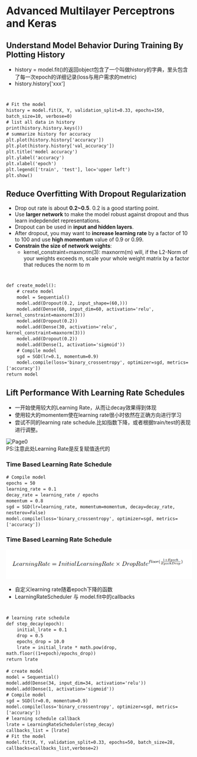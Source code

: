 # Advanced Multilayer Perceptrons and Keras  

## Understand Model Behavior During Training By Plotting History
* history = model.fit()的返回object包含了一个叫做history的字典，里头包含了每一次epoch的详细记录(loss与用户需求的metric)
* history.history['xxx']
#
	# Fit the model
	history = model.fit(X, Y, validation_split=0.33, epochs=150, batch_size=10, verbose=0)
	# list all data in history
	print(history.history.keys())
	# summarize history for accuracy
	plt.plot(history.history['accuracy'])
	plt.plot(history.history['val_accuracy'])
	plt.title('model accuracy')
	plt.ylabel('accuracy')
	plt.xlabel('epoch')
	plt.legend(['train', 'test'], loc='upper left')
	plt.show()

## Reduce Overfitting With Dropout Regularization
* Drop out rate is about **0.2~0.5**. 0.2 is a good starting point.
* Use **larger network** to make the model robust against dropout and thus learn indepdendet representations.
* Dropout can be used in **input and hidden layers**.
* After dropout, you may want to **increase learning rate** by a factor of 10 to 100 and use **high momentum** value of 0.9 or 0.99.
* **Constrain the size of network weights**:  
	* kernel_constraint=maxnorm(3): maxnorm(m) will, if the L2-Norm of your weights exceeds m, scale your whole weight matrix by a factor that reduces the norm to m
#
	
	


	def create_model():
		# create model
		model = Sequential()
		model.add(Dropout(0.2, input_shape=(60,)))
		model.add(Dense(60, input_dim=60, activation='relu', kernel_constraint=maxnorm(3)))
		model.add(Dropout(0.2))
		model.add(Dense(30, activation='relu', kernel_constraint=maxnorm(3)))
		model.add(Dropout(0.2))
		model.add(Dense(1, activation='sigmoid'))
		# Compile model
		sgd = SGD(lr=0.1, momentum=0.9)
		model.compile(loss='binary_crossentropy', optimizer=sgd, metrics=['accuracy'])
	return model


## Lift Performance With Learning Rate Schedules
* 一开始使用较大的Learning Rate，从而让decay效果得到体现
* 使用较大的momentem使在learning rate很小时依然在正确方向进行学习
* 尝试不同的learning rate schedule.比如指数下降，或者根据train/test的表现进行调整。  

![Page0](https://github.com/zhukuixi/AshenOne/blob/master/JasonBookSeries/DeepLearningWithPython/img/LearningRateDecayWithTime.png.png)  
PS:注意此处Learning Rate是反复赋值迭代的  

### Time Based Learning Rate Schedule
	# Compile model
	epochs = 50
	learning_rate = 0.1
	decay_rate = learning_rate / epochs
	momentum = 0.8
	sgd = SGD(lr=learning_rate, momentum=momentum, decay=decay_rate, nesterov=False)
	model.compile(loss='binary_crossentropy', optimizer=sgd, metrics=['accuracy'])

### Time Based Learning Rate Schedule
![Page0](https://github.com/zhukuixi/AshenOne/blob/master/JasonBookSeries/DeepLearningWithPython/img/LearningRateDecayWithDrop.png)  
* 自定义learning rate随着epoch下降的函数  
* LearningRateScheduler 与 model.fit中的callbacks
#
	# learning rate schedule
	def step_decay(epoch):
		initial_lrate = 0.1
		drop = 0.5
		epochs_drop = 10.0
		lrate = initial_lrate * math.pow(drop, math.floor((1+epoch)/epochs_drop))
	return lrate

	# create model
	model = Sequential()
	model.add(Dense(34, input_dim=34, activation='relu'))
	model.add(Dense(1, activation='sigmoid'))
	# Compile model
	sgd = SGD(lr=0.0, momentum=0.9)
	model.compile(loss='binary_crossentropy', optimizer=sgd, metrics=['accuracy'])
	# learning schedule callback
	lrate = LearningRateScheduler(step_decay)
	callbacks_list = [lrate]
	# Fit the model
	model.fit(X, Y, validation_split=0.33, epochs=50, batch_size=28, callbacks=callbacks_list,verbose=2)